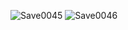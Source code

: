![Save0045](https://github.com/user-attachments/assets/c3ad1d76-bbce-4c4f-baba-67b2b6e2e551)
![Save0046](https://github.com/user-attachments/assets/0df52e6c-2803-4132-88a6-d7212f4a7eed)

